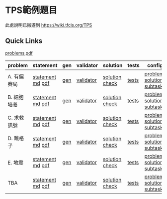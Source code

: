 # TPS範例題目

此處說明已搬遷到 https://wiki.tfcis.org/TPS

## Quick Links
[problems.pdf](pA/attachments/problems.pdf)

| problem | statement | gen | validator | solution | tests | config | author |
| --- | --- | --- | --- | --- | --- | --- | --- |
| A. 有偏賽局 | [statement](pA/statement) [md](pA/statement/index.md) [pdf](pA/statement/index.pdf) | [gen](pA/gen) | [validator](pA/validator) | [solution](pA/solution) [check](pA/solutions-check.txt) | [tests](pA/tests) | [problem](pA/problem.json) [solutions](pA/solutions.json) [subtasks](pA/subtasks.json) | 王淇
| B. 細胞培養 | [statement](pB/statement) [md](pB/statement/index.md) [pdf](pB/statement/index.pdf) | [gen](pB/gen) | [validator](pB/validator) | [solution](pB/solution) [check](pB/solutions-check.txt) | [tests](pB/tests) | [problem](pB/problem.json) [solutions](pB/solutions.json) [subtasks](pB/subtasks.json) | 王淇
| C. 求救訊號 | [statement](pC/statement) [md](pC/statement/index.md) [pdf](pC/statement/index.pdf) | [gen](pC/gen) | [validator](pC/validator) | [solution](pC/solution) [check](pC/solutions-check.txt) | [tests](pC/tests) | [problem](pC/problem.json) [solutions](pC/solutions.json) [subtasks](pC/subtasks.json) | 高嘉泓
| D. 跳格子 | [statement](pD/statement) [md](pD/statement/index.md) [pdf](pD/statement/index.pdf) | [gen](pD/gen) | [validator](pD/validator) | [solution](pD/solution) [check](pD/solutions-check.txt) | [tests](pD/tests) | [problem](pD/problem.json) [solutions](pD/solutions.json) [subtasks](pD/subtasks.json) | 高嘉泓
| E. 地震 | [statement](pE/statement) [md](pE/statement/index.md) [pdf](pE/statement/index.pdf) | [gen](pE/gen) | [validator](pE/validator) | [solution](pE/solution) [check](pE/solutions-check.txt) | [tests](pE/tests) | [problem](pE/problem.json) [solutions](pE/solutions.json) [subtasks](pE/subtasks.json) | 高嘉泓
| TBA | [statement](pF/statement) [md](pF/statement/index.md) [pdf](pF/statement/index.pdf) | [gen](pF/gen) | [validator](pF/validator) | [solution](pF/solution) [check](pF/solutions-check.txt) | [tests](pF/tests) | [problem](pF/problem.json) [solutions](pF/solutions.json) [subtasks](pF/subtasks.json) | 高嘉泓
<!-- new problem -->

